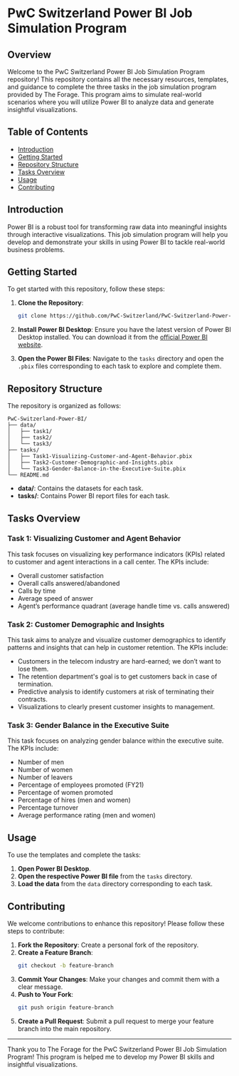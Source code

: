 # PwC Switzerland Power BI Job Simulation Program

## Overview
Welcome to the PwC Switzerland Power BI Job Simulation Program repository! This repository contains all the necessary resources, templates, and guidance to complete the three tasks in the job simulation program provided by The Forage. This program aims to simulate real-world scenarios where you will utilize Power BI to analyze data and generate insightful visualizations.

## Table of Contents
- [Introduction](#introduction)
- [Getting Started](#getting-started)
- [Repository Structure](#repository-structure)
- [Tasks Overview](#tasks-overview)
- [Usage](#usage)
- [Contributing](#contributing)

## Introduction
Power BI is a robust tool for transforming raw data into meaningful insights through interactive visualizations. This job simulation program will help you develop and demonstrate your skills in using Power BI to tackle real-world business problems.

## Getting Started
To get started with this repository, follow these steps:

1. **Clone the Repository**:
   ```bash
   git clone https://github.com/PwC-Switzerland/PwC-Switzerland-Power-BI.git
   ```
2. **Install Power BI Desktop**: Ensure you have the latest version of Power BI Desktop installed. You can download it from the [official Power BI website](https://powerbi.microsoft.com/desktop).

3. **Open the Power BI Files**: Navigate to the `tasks` directory and open the `.pbix` files corresponding to each task to explore and complete them.

## Repository Structure
The repository is organized as follows:

```
PwC-Switzerland-Power-BI/
├── data/
│   ├── task1/
│   ├── task2/
│   └── task3/
├── tasks/
│   ├── Task1-Visualizing-Customer-and-Agent-Behavior.pbix
│   ├── Task2-Customer-Demographic-and-Insights.pbix
│   └── Task3-Gender-Balance-in-the-Executive-Suite.pbix
└── README.md
```

- **data/**: Contains the datasets for each task.
- **tasks/**: Contains Power BI report files for each task.

## Tasks Overview

### Task 1: Visualizing Customer and Agent Behavior
This task focuses on visualizing key performance indicators (KPIs) related to customer and agent interactions in a call center. The KPIs include:
- Overall customer satisfaction
- Overall calls answered/abandoned
- Calls by time
- Average speed of answer
- Agent’s performance quadrant (average handle time vs. calls answered)

### Task 2: Customer Demographic and Insights
This task aims to analyze and visualize customer demographics to identify patterns and insights that can help in customer retention. The KPIs include:
- Customers in the telecom industry are hard-earned; we don’t want to lose them.
- The retention department's goal is to get customers back in case of termination.
- Predictive analysis to identify customers at risk of terminating their contracts.
- Visualizations to clearly present customer insights to management.

### Task 3: Gender Balance in the Executive Suite
This task focuses on analyzing gender balance within the executive suite. The KPIs include:
- Number of men
- Number of women
- Number of leavers
- Percentage of employees promoted (FY21)
- Percentage of women promoted
- Percentage of hires (men and women)
- Percentage turnover
- Average performance rating (men and women)

## Usage
To use the templates and complete the tasks:
1. **Open Power BI Desktop**.
2. **Open the respective Power BI file** from the `tasks` directory.
3. **Load the data** from the `data` directory corresponding to each task.

## Contributing
We welcome contributions to enhance this repository! Please follow these steps to contribute:

1. **Fork the Repository**: Create a personal fork of the repository.
2. **Create a Feature Branch**: 
   ```bash
   git checkout -b feature-branch
   ```
3. **Commit Your Changes**: Make your changes and commit them with a clear message.
4. **Push to Your Fork**:
   ```bash
   git push origin feature-branch
   ```
5. **Create a Pull Request**: Submit a pull request to merge your feature branch into the main repository.

---

Thank you to The Forage for the  PwC Switzerland Power BI Job Simulation Program! This program is  helped me to  develop my Power BI skills and insightful visualizations.
